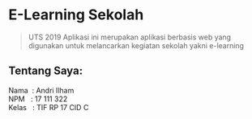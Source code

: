 # E-Learning Sekolah
> UTS 2019
Aplikasi ini merupakan aplikasi berbasis web yang digunakan untuk
melancarkan kegiatan sekolah yakni e-learning

## Tentang Saya:
Nama &nbsp;: Andri Ilham<br/>
NPM &nbsp; : 17 111 322<br/>
Kelas &nbsp; : TIF RP 17 CID C
